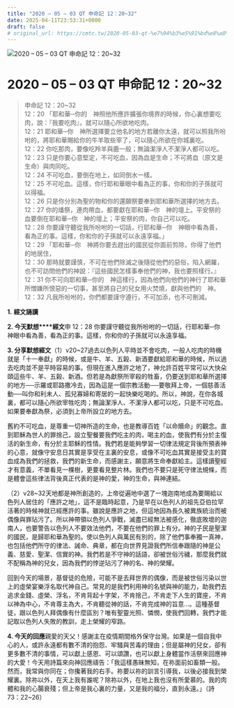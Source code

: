 ```yaml
---
title: "2020 – 05 – 03 QT 申命記 12：20~32"
date: 2025-04-11T23:53:31+0800
draft: false
# original_url: https://cmtc.tw/2020-05-03-qt-%e7%94%b3%e5%91%bd%e8%a8%98-12%ef%bc%9a2032
---
```


![2020 – 05 – 03 QT 申命記 12：20~32](/images/qt.jpg   "2020 – 05 – 03 QT 申命記 12：20~32")

# 2020 – 05 – 03 QT 申命記 12：20~32

> 申命記 12：20~32  
> 12：20 「耶和華─你的　神照他所應許擴張你境界的時候，你心裏想要吃肉，說：『我要吃肉』，就可以隨心所欲地吃肉。  
> 12：21 耶和華─你　神所選擇要立他名的地方若離你太遠，就可以照我所吩咐的，將耶和華賜給你的牛羊取些宰了，可以隨心所欲在你城裏吃。  
> 12：22 你吃那肉，要像吃羚羊與鹿一般；無論潔淨人不潔淨人都可以吃。  
> 12：23 只是你要心意堅定，不可吃血，因為血是生命；不可將血（原文是生命）與肉同吃。  
> 12：24 不可吃血，要倒在地上，如同倒水一樣。  
> 12：25 不可吃血。這樣，你行耶和華眼中看為正的事，你和你的子孫就可以得福。  
> 12：26 只是你分別為聖的物和你的還願祭要奉到耶和華所選擇的地方去。  
> 12：27 你的燔祭，連肉帶血，都要獻在耶和華─你　神的壇上。平安祭的血要倒在耶和華─你　神的壇上；平安祭的肉，你自己可以吃。  
> 12：28 你要謹守聽從我所吩咐的一切話，行耶和華─你　神眼中看為善，看為正的事。這樣，你和你的子孫就可以永遠享福。」  
> 12：29 「耶和華─你　神將你要去趕出的國民從你面前剪除，你得了他們的地居住，  
> 12：30 那時就要謹慎，不可在他們除滅之後隨從他們的惡俗，陷入網羅，也不可訪問他們的神說：『這些國民怎樣事奉他們的神，我也要照樣行。』  
> 12：31 你不可向耶和華─你的　神這樣行，因為他們向他們的神行了耶和華所憎嫌所恨惡的一切事，甚至將自己的兒女用火焚燒，獻與他們的　神。  
> 12：32 凡我所吩咐的，你們都要謹守遵行，不可加添，也不可刪減。

**1.** **經文誦讀**

**2. 今天默想****經文**申 12：28 你要謹守聽從我所吩咐的一切話，行耶和華─你　神眼中看為善，看為正的事。這樣，你和你的子孫就可以永遠享福。

**3. 分享默想經文**（1）v20~27過去以色列人平時並不會吃肉，一般人吃肉的時機就是「十一奉獻」的時候，或是牛、羊、五榖、新酒要獻給耶和華的時候，所以過去吃肉並不是平時容易的事。但現在進入應許之地了，神允許百姓平常可以大快朵頤這些牛、羊、五榖、新酒。但若是為獻祭所宰殺的牲畜，仍要送到耶和華所選擇的地方──示羅或耶路撒冷去，因為這是一個宗教活動──要敬拜上帝，一個慈善活動──叫你和利未人、孤兒寡婦和寄居的一起快樂吃喝的。所以，神說，在你各城裏，都可以隨心所欲宰牲吃肉；無論潔淨人、不潔淨人都可以吃，只是不可吃血。如果要奉獻為祭，必須到上帝所設立的地方去。

舊約不可吃血，是尊重一切神所造的生命，也是教導百姓「以命贖命」的觀念。直到耶穌為世人的罪捨己，設立聖餐要我們吃主的肉，喝主的血，使我們有分於主復活的新生命，有分於主耶穌的性情。我們若是能夠學習一切律法規定背後所預表神的心意，就像守安息日其實是享受在主裏的安息，或像不可吃血其實是接受主的寶血成為我們的拯救，我們的新生命，而感謝主，願意將生命奉獻給主。這樣讀聖經才有意義，不單看見一棵樹，更要看見整片林。我們也不要只是死守律法規條，而是體會這些律法背後真正代表的是神的愛，神的生命，與神連結。

（2）v28~32天地都是神所創造的，上帝從遍地中選了一塊迦南地成為要賜給以色列人居住的「應許之地」，這不是臨時起意，乃是早在以色列人的祖先亞伯拉罕活著的時候神就已經應許的事。雖說是應許之地，但這地因為長久被異族統治而被偶像與罪玷污了。所以神帶領以色列人爭戰，滅盡已經無法被感化，徹底敗壞的迦南人，也要警告以色列人不要效法他們，不要在他們的罪上有分。神的子民是聖潔的國民，是歸耶和華為聖的。使以色列人與萬民有別的，除了他們事奉獨一真神，也包括他們所守的律法、誡命、典章，都在向世界見證我們所信奉跟隨的神是公義、慈愛、聖潔、信實的神。我們若是不守神的話語，卻被世俗污穢，那麼我們就不配稱為神的兒女，因為我們的悖逆玷污了神的名、神的榮耀。

回到今天的場景，基督徒的危險，可能不是去拜世界的偶像，而是被世俗污染以世上的虛榮宴樂浮名取代神自己。常見的是我們利用神的名號與神的能力，助我們去追求金錢、虛榮、浮名，不肯背起十字架，不肯捨己，不肯走下人生的寶座，不肯以神為中心，不肯尊主為大，不肯聽從神的話，不肯完成神的旨意…。這種基督徒，跟以色列人拜偶像有什麼區別？唯有聖靈光照、憐憫，使我們回轉，我們才能記取以色列人失敗的教訓，走上榮耀的窄路。

**4. 今天的回應**親愛的天父！感謝主在疫情期間格外保守台灣。如果是一個自我中心的人，或許永遠都有數不清的抱怨、牢騷與苦毒的理由；但是屬神的兒女，卻有更多數不清的事情，可以獻上感恩、可以頌讚，也可以獻上身體當作活祭來回應神的大愛！今天用詩篇來向神回應禱告：「我這樣愚昧無知，在祢面前如畜類一般。然而，我常與你同在；你攙著我的右手。祢要以祢的訓言引導我，以後必接我到榮耀裏。除祢以外，在天上我有誰呢？除祢以外，在地上我也沒有所愛慕的。我的肉體和我的心腸衰殘；但上帝是我心裏的力量，又是我的福分，直到永遠。」（詩73：22~26）
